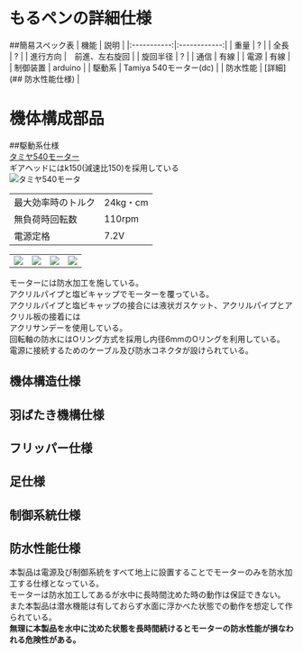 # もるペンの詳細仕様  

##簡易スペック表
| 機能 | 説明 | 
|:-----------:|:------------:|
| 重量      |        ? |
| 全長 | ? |
| 進行方向     |　前進、左右旋回 |
| 旋回半径       | ? |
| 通信         | 有線 |
| 電源 |       有線 |
| 制御装置  |     arduino |
| 駆動系 | Tamiya 540モーター(dc) |
| 防水性能 | [詳細](## 防水性能仕様) |


# 機体構成部品

##駆動系仕様   
[タミヤ540モーター](http://www.tamiya.com/japan/robocon/robo_parts/g_motor/g_motor_zumen.htm)  
ギアヘッドにはk150(減速比150)を採用している  
![タミヤ540モータ](http://www.tamiya.com/japan/robocon/robo_parts/g_motor/g_motor540.jpg)  

|   |   |  
|---|---|  
| 最大効率時のトルク | 24kg・cm |
| 無負荷時回転数 | 110rpm |
| 電源定格 | 7.2V |


|   |   |   |   |
|---|---|---|---|  
| ![](../picture/P_20160705_225120.jpg)| ![](https://github.com/muro-tani/trybotsKagakukanProject/blob/master/picture/P_20160705_225217.jpg) | ![](https://github.com/muro-tani/trybotsKagakukanProject/blob/master/picture/P_20160705_225143.jpg) | ![](https://github.com/muro-tani/trybotsKagakukanProject/blob/master/picture/P_20160705_225229.jpg) 

モーターには防水加工を施している。  
アクリルパイプと塩ビキャップでモーターを覆っている。  
アクリルパイプと塩ビキャップの接合には液状ガスケット、アクリルパイプとアクリル板の接着には  
アクリサンデーを使用している。  
回転軸の防水にはOリング方式を採用し内径6mmのOリングを利用している。  
電源に接続するためのケーブル及び防水コネクタが設けられている。

## 機体構造仕様  

## 羽ばたき機構仕様  

## フリッパー仕様  

## 足仕様  

## 制御系統仕様  

## 防水性能仕様

本製品は電源及び制御系統をすべて地上に設置することでモーターのみを防水加工する仕様となっている。  
モーターは防水加工してあるが水中に長時間沈めた時の動作は保証できない。  
また本製品は潜水機能は有しておらず水面に浮かべた状態での動作を想定して作られている。  
**無理に本製品を水中に沈めた状態を長時間続けるとモーターの防水性能が損なわれる危険性がある。**  
